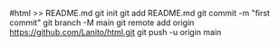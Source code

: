 #html  >> README.md
git init
git add README.md
git commit -m "first commit"
git branch -M main
git remote add origin https://github.com/Lanito/html.git
git push -u origin main
